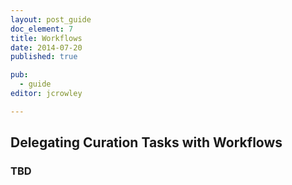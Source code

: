 ```yaml
---
layout: post_guide
doc_element: 7
title: Workflows
date: 2014-07-20
published: true

pub: 
  - guide
editor: jcrowley

---
```


## Delegating Curation Tasks with Workflows

### TBD

